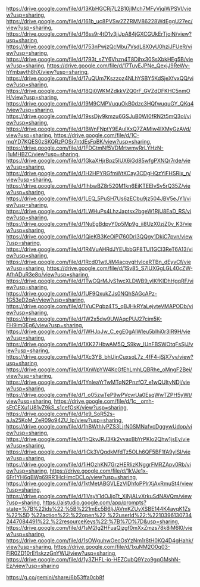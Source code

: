 https://drive.google.com/file/d/13KbHGCRj7L2B10jIMch7MFyVjqiWPSVl/view?usp=sharing, https://drive.google.com/file/d/161b_uc8PVSw2ZZRMV86228WdEggU27ec/view?usp=sharing, https://drive.google.com/file/d/16ss9r4tD1v3jjJpA84jGXCGUkErTjoiN/view?usp=sharing, https://drive.google.com/file/d/1753nPwjzQcMbu7VsdL8X0yU0hziJFUeR/view?usp=sharing, https://drive.google.com/file/d/1793t_sZY6Vhzn4T8Dihx30SsXbkHEg5B/view?usp=sharing, https://drive.google.com/file/d/17TuyEJPNe_QexjJ9ReWy-hYmbayth8hX/view?usp=sharing, https://drive.google.com/file/d/17uQUm7Kszzoz4NLhYSBY5KdSjeXfvxQQ/view?usp=sharing, https://drive.google.com/file/d/18Qj0WKMZdkkVZQ0rF_GVZdDFKHC5nmOH/view?usp=sharing, https://drive.google.com/file/d/19M9CMPVuquOkB0dzc3HQfwuquGY_QKq4/view?usp=sharing, https://drive.google.com/file/d/19ssDjv9kmzu6GSJuB0WI0fRN2t5mQ3ol/view?usp=sharing, https://drive.google.com/file/d/1BWnFNptY9EAulXxQ7ZAMiw4lXMyGzAVd/view?usp=sharing, https://drive.google.com/file/d/1C-mqYD7KQES0zSKQRzPOSr7ntdEsFpBK/view?usp=sharing, https://drive.google.com/file/d/1FDCtmNf5VDMrtwmyRrLYHzN-j1uMHBZC/view?usp=sharing, https://drive.google.com/file/d/1GkaXHjrBpz5lUX6iGd85wfgPXNQr7rde/view?usp=sharing, https://drive.google.com/file/d/1H2HPYRGfmWtKCay3CDgHQzYiFHSRix_n/view?usp=sharing, https://drive.google.com/file/d/1IhbwBZ8r520M1kn6EiKTEEIvSv5rQ35Z/view?usp=sharing, https://drive.google.com/file/d/1LEQ_5PuSH7Us6zECbu9jz504JBV5eJY1/view?usp=sharing, https://drive.google.com/file/d/1LWHuPs4LhzJaptsx2bgeW1RjU8EaD_RS/view?usp=sharing, https://drive.google.com/file/d/1NuEgBdpvY0p5Mp9g_ii8UzX0zjZ0v_K3/view?usp=sharing, https://drive.google.com/file/d/1QieKB3KeOiPj760DrI3QQgy1DkjC7pvn/view?usp=sharing, https://drive.google.com/file/d/1R4VuAHRdJYEUbbGF8TUl1GCI3ReT6A13/view?usp=sharing, https://drive.google.com/file/d/1Rcd01wtUiM4acpvgHvIceRTBn_dEyvCf/view?usp=sharing, https://drive.google.com/file/d/1Sv85_S7IUXGgLGL40cZW-AfhADuR3e8p/view?usp=sharing, https://drive.google.com/file/d/1TwCQrMJyS1wcXLDWB9_yIKfKIDhHgqRF/view?usp=sharing, https://drive.google.com/file/d/1UF9QxukZJs0NQhSAGcAPz-1G53eD2qAr/view?usp=sharing, https://drive.google.com/file/d/1VuCPqbz4T5_qBJHkRYaLejvteVMAPODb/view?usp=sharing, https://drive.google.com/file/d/1W2x5dw9UWAqcPUJ27cim5K-FH9im0Eg6/view?usp=sharing, https://drive.google.com/file/d/1WHJpJw_C_egE0gAlWleu5blhi0r3IR9H/view?usp=sharing, https://drive.google.com/file/d/1XK27HbwAM5Q_S9kw_IUnFBSWOtqFsSjJ/view?usp=sharing, https://drive.google.com/file/d/1Xc3YB_bhUjnCuxsoL7z_4fF4-jSjX7yv/view?usp=sharing, https://drive.google.com/file/d/1XnWpYW4KcGfEhLmhLQBRhe_oMngF2Bei/view?usp=sharing, https://drive.google.com/file/d/1YnleaYrTwMTqN2PnzfO7_e1wQUItyNDj/view?usp=sharing, https://drive.google.com/file/d/1_o05zwTeP9wPVcvrUa0EsqWwTZPH5yWt/view?usp=sharing, https://drive.google.com/file/d/1c__omh-sEtCEXu1U81vZ9kS_s1cefOsK/view?usp=sharing, https://drive.google.com/file/d/1e9_SoR52s-aJa25KoM_ZeR09o94ZU_Ip/view?usp=sharing, https://drive.google.com/file/d/1hBWthIyPZS3LjrN0SMNafvcDggywUdop/view?usp=sharing, https://drive.google.com/file/d/1hQkvJRJ3Kk2vvaxBbYrPKlo2Qhw1jsEy/view?usp=sharing, https://drive.google.com/file/d/1iCk3VQgdkMfdTz5OLh6QF5BF1fA9ylSI/view?usp=sharing, https://drive.google.com/file/d/1iHOzhKN7GrzHERlizKNggrFMRZApv0Rb/view?usp=sharing, https://drive.google.com/file/d/1kVJe1x-6Fr1YH6qBWg69RR1HcHmcDCLo/view?usp=sharing, https://drive.google.com/file/d/1ktMetABGVLEzVlDhfoPPlrXjAxRmuSt4/view?usp=sharing, https://drive.google.com/file/d/1lVsyY1dOJjoTt_XiNjALvXrkuSdNAVQm/view?usp=sharing, https://aistudio.google.com/app/prompts?state=%7B%22ids%22:%5B%221mEc5B6IjJAVmKZUvXSBE144K4ayqK1Zs%22%5D,%22action%22:%22open%22,%22userId%22:%22103961307342447084491%22,%22resourceKeys%22:%7B%7D%7D&usp=sharing, https://drive.google.com/file/d/1sM2Ig2HFuaQjzgf0mXxZmzs78k8iM6l0/view?usp=sharing, https://drive.google.com/file/d/1sOWguhwOecOsYzNm1r8tH0KQ4D4gHahk/view?usp=sharing, https://drive.google.com/file/d/1xuNM2O0q03-FIR0ZD10rEflskzzGnYWU/view?usp=sharing, https://drive.google.com/file/d/1y3ZHFL-io-HEZCubQ9Yzo9gqGMshN-Ez/view?usp=sharing

https://g.co/gemini/share/6b53ffa0cb8f

